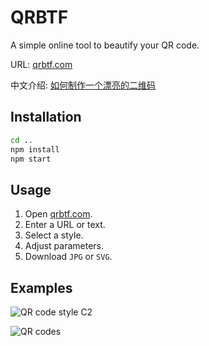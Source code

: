 # QRBTF

A simple online tool to beautify your QR code.

URL: [qrbtf.com](https://qrbtf.com)

中文介绍: [如何制作一个漂亮的二维码](https://mp.weixin.qq.com/s/_Oy9I9FqPXhfwN9IUhf6_g)

## Installation

``` bash
cd ..
npm install
npm start
```

## Usage

1. Open [qrbtf.com](https://qrbtf.com).
2. Enter a URL or text.
3. Select a style.
4. Adjust parameters.
5. Download `JPG` or `SVG`.

## Examples

![QR code style C2](https://camo.githubusercontent.com/6ff1f62f2913e54ec76573a0e1473fbfce440663/68747470733a2f2f626c6f672e6369616f6368616f732e636f6d2f70726f6a656374732f7172636f64652f7172322e6a7067)

![QR codes](https://camo.githubusercontent.com/394dedf8936b5dc18c692c50d3df0c7a00e54207/68747470733a2f2f626c6f672e6369616f6368616f732e636f6d2f70726f6a656374732f7172636f64652f717273322e6a7067)